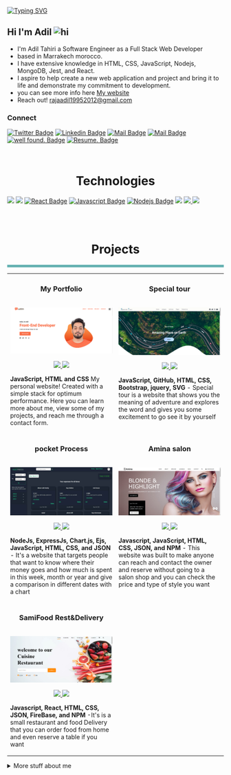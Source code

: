 <a href="https://git.io/typing-svg"><img src="https://readme-typing-svg.demolab.com?font=Fira+Code&size=24&duration=2500&pause=1500&color=F7F7F7&center=true&vCenter=true&width=450&lines=Creating+responsive+websites;Developing+a+great+idea;Coding+and+learning+daily!" alt="Typing SVG" /></a>

</div>

<!-- Social Badge Section -->

## Hi I'm Adil <img src="https://user-images.githubusercontent.com/1303154/88677602-1635ba80-d120-11ea-84d8-d263ba5fc3c0.gif" width="28px" alt="hi">

- I'm Adil Tahiri a Software Engineer as a Full Stack Web Developer
- based in Marrakech morocco.
- I have extensive knowledge in HTML, CSS, JavaScript, Nodejs, MongoDB, Jest, and React.
- I aspire to help create a new web application and project and bring it to life and demonstrate my commitment to development.
- you can see more info here [My website](https://adilth.netlify.app/)
- Reach out! rajaadil19952012@gmail.com
  <br />

### Connect

[![Twitter Badge](https://img.shields.io/badge/-@adilth-1ca0f1?style=flat&labelColor=1ca0f1&logo=twitter&logoColor=white&url=https%3A%2F%2Ftwitter.com%2Faadilth)](https://twitter.com/aadilth) [![Linkedin Badge](https://img.shields.io/static/v1?label=|&message=adil-tahiri&color=0072b1&labelColor=0072b1&logo=linkedin&logoColor=fff)](https://www.linkedin.com/in/adil-tahiri-4681711a3/) [![Mail Badge](https://img.shields.io/badge/-adiltahiri-c0392b?style=flat&labelColor=c0392b&logo=gmail&logoColor=white)](mailto:rajaadil19952012@gmail.com) [![Mail Badge](https://img.shields.io/static/v1?label=|&message=WEBSITE&color=23555f&logo=react&logo-color=white)](https://adilth.netlify.app/)
[![well found. Badge](https://img.shields.io/static/v1?label=|&message=AngelList&labelColor=fff&color=fff&logo=AngelList&logoColor=black)](https://angel.co/profile/edit/overview)
[![Resume. Badge](https://img.shields.io/badge/-Resume-000?style=for-the-badge&logo=react&logoColor=61dbfb)](https://adilth.netlify.app/img/Adil-tahiri-CV_Software_EngineerWithoutIMG.pdf)

<!-- TODO: Add last video link -->

<br /> 
<h1 align="center">Technologies</h1>

<!-- TODO: Make technologies links takes you to repositories -->

[<img src="https://img.shields.io/static/v1?label=|&message=HTML5&color=23555f&style=for-the-badge&labelColor=black&logo=html5"/>](#)
[<img src="https://img.shields.io/static/v1?label=|&message=CSS3&color=264de4&style=for-the-badge&labelColor=black&logo=css3"/>](#)
[![React Badge](https://img.shields.io/badge/-React-61DBFB?style=for-the-badge&labelColor=black&logo=react&logoColor=61DBFB)](#) [![Javascript Badge](https://img.shields.io/badge/-Javascript-F0DB4F?style=for-the-badge&labelColor=black&logo=javascript&logoColor=F0DB4F)](#) [![Nodejs Badge](https://img.shields.io/badge/-Nodejs-3C873A?style=for-the-badge&labelColor=black&logo=node.js&logoColor=3C873A)](#) [<img src="https://img.shields.io/static/v1?label=|&message=MONGO-DB&color=for-the-badge&style=for-the-badge&labelColor=black&logo=mongodb"/>](#)
[ <img src="https://img.shields.io/static/v1?label=|&message=GIT&color=F1502F&style=for-the-badge&labelColor=black&logo=git"/>](#)<a href="Downloads\Documents\Adil-tahiri-CV_Software_Engineer (2).docx.pdf" target="_blank">
<img src="https://img.shields.io/static/v1?label=|&message=RESUME&color=23555f&style=for-the-badge&logo=react&logo-color=white"/>
</a>

<br />
<br />

<h1 align="center">Projects</h1>
<table bordercolor="#66b2b2">

<div align="center">
<table>
 <tr>
    <td width="50%" valign="top">
      <h3 align="center">My Portfolio</h3>
      <br />
      <a href="https://adilth.netlify.app/" target="_blank">
        <img src="img/portfolio.png" alt="my personal portfolio" />
      </a>
      <br />
      <p align="center">
        <a href="https://github.com/adilth/portfolio" target="_blank">
          <img src="https://img.shields.io/badge/-Repo-000?style=for-the-badge&logo=Github&logoColor=white" />
        </a>
        <a href="https://adilth.netlify.app/" target="_blank">
          <img src="https://img.shields.io/badge/-Website-fff?style=for-the-badge&logo=Wordpress&logoColor=black" />
        </a>
      </p>
      <p>
        <strong>JavaScript, HTML and CSS</strong> My personal website! Created with a simple stack for optimum performance. Here you can learn more about me, view some of my projects, and reach me through a contact form.
      </p>
    </td>
    <td width="50%" valign="top">
      <h3 align="center">Special tour</h3>
      <br />
      <a href="https://specailtour.netlify.app/" target="_blank">
        <img src="img/project2.png" />
      </a>
      <br />
      <p align="center">
        <a href="https://github.com/adilth/finess" target="_blank">
          <img src="https://img.shields.io/badge/-Repo-000?style=for-the-badge&logo=Github&logoColor=white" />
        </a>
        <a href="https://specailtour.netlify.app/" target="_blank">
          <img src="https://img.shields.io/badge/-Website-fff?style=for-the-badge&logo=Wordpress&logoColor=black" />
        </a>
      </p>
      <p>
        <strong>JavaScript, GitHub, HTML, CSS, Bootstrap, jquery,  SVG</strong> - Special tour is a website that shows you the meaning of adventure and explores the word and
                        gives you some excitement to go see it by yourself
      </p>
    </td>
  </tr>
   <tr>
    <td width="50%" valign="top">
      <h3 align="center">pocket Process</h3>
      <br />
      <a href="https://pocket-process.cyclic.app" target="_blank">
        <img src="img/pocket-process-new-small.jpg">
      </a>
      <br />
      <p align="center">
        <a href="https://github.com/adilth/" target="_blank">
          <img src="https://img.shields.io/badge/-Repo-000?style=for-the-badge&logo=Github&logoColor=white" />
        </a>
        <a href="https://pocket-process.cyclic.app" target="_blank">
          <img src="https://img.shields.io/badge/-Website-fff?style=for-the-badge&logo=Wordpress&logoColor=black" />
        </a>
      </p>
      <p>
        <strong>NodeJs, ExpressJs, Chart.js, Ejs, JavaScript, HTML, CSS, and JSON</strong> - It's a website that targets people that want to know where their money goes and how much
                        is spent in this week, month or year and give a comparison in different dates with a chart
      </p>
    </td>
    <td width="50%" valign="top">
      <h3 align="center">Amina salon</h3>
      <br />
      <a href="https://amina-salon.netlify.app/" target="_blank">
        <img src="img/project1.png" />
      </a>
      <br />
      <p align="center">
        <a href="https://github.com/adilth/salon" target="_blank">
          <img src="https://img.shields.io/badge/-Repo-000?style=for-the-badge&logo=Github&logoColor=white" />
        </a>
        <a href="https://amina-salon.netlify.app/" target="_blank">
          <img src="https://img.shields.io/badge/-Website-fff?style=for-the-badge&logo=Wordpress&logoColor=black" />
        </a>
      </p>
      <p>
        <strong>Javascript, JavaScript, HTML, CSS, JSON, and NPM</strong> - This website was built to make anyone can reach and contact the owner and reserve without going to a
                        salon shop and you can check the price and type of style you want
      </p>
    </td>
  </tr>
  <tr>
  <td width="50%" valign="top">
      <h3 align="center">SamiFood Rest&Delivery</h3>
      <br />
      <a href="https://samiFood.cyclic.app/" target="_blank">
        <img src="img/project3.png" />
      </a>
      <br />
      <p align="center">
        <a href="https://github.com/adilth/SamiFoodDelivery" target="_blank">
          <img src="https://img.shields.io/badge/-Repo-000?style=for-the-badge&logo=Github&logoColor=white" />
        </a>
        <a href="https://samiFood.cyclic.app/" target="_blank">
          <img src="https://img.shields.io/badge/-Website-fff?style=for-the-badge&logo=Wordpress&logoColor=black" />
        </a>
      </p>
      <p>
        <strong>Javascript, React, HTML, CSS, JSON, FireBase, and NPM</strong> -It's is a small restaurant and food Delivery that you can order food from home and even reserve a table if you want
      </p>
    </td>
  </tr>
</table>
</div>
<details>
<summary>
  More stuff about me
</summary>

<br >

#### Github Stats

<!-- ![adilth's github stats](https://github-readme-stats.vercel.app/api?username=adilth&count_private=true&theme=tokyonight&hide=contribs,prs) -->
 <p align="left">

<img src="https://github-readme-stats.vercel.app/api?username=adilth&count_private=true&theme=tokyonight&hide=contribs,prs&hide_border=true" />

<img src="https://github-readme-stats.vercel.app/api/top-langs/?username=adilth&text_color=ffffff&icon_color=61dafb&bg_color=20232a&langs_count=100&layout=compact&hide_border=true&custom_title=GitHub%20Breakdown" alt="Top language used in my public repos" />
<!-- <img src="https://metrics.lecoq.io/adilth?template=classic&repositories.forks=true&isocalendar=1&gists=1&lines=1&achievements=1&activity=1&isocalendar.duration=half-year&activity.limit=5&activity.load=300&activity.days=14&activity.filter=all&activity.visibility=all&activity.timestamps=false&achievements.threshold=C&achievements.secrets=true&achievements.limit=0&config.timezone=America%2FNew_York" /> -->

 </p>
</details>

